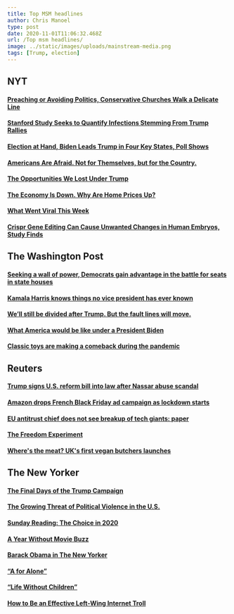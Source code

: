 ```yaml
---
title: Top MSM headlines
author: Chris Manoel
type: post
date: 2020-11-01T11:06:32.468Z
url: /Top msm headlines/
image: ../static/images/uploads/mainstream-media.png
tags: [Trump, election]
---
```

## NYT

#### [Preaching or Avoiding Politics, Conservative Churches Walk a Delicate Line](https://www.nytimes.com/2020/11/01/us/church-sermons-election-politics.html)

#### [Stanford Study Seeks to Quantify Infections Stemming From Trump Rallies](https://www.nytimes.com/2020/10/31/us/politics/stanford-study-infections-trump-rallies.html)

#### [Election at Hand, Biden Leads Trump in Four Key States, Poll Shows](https://www.nytimes.com/2020/11/01/us/politics/biden-trump-poll-florida-pennsylvania-wisconsin.html)

#### [Americans Are Afraid. Not for Themselves, but for the Country.](https://www.nytimes.com/2020/11/01/upshot/election-democracy-fear-americans.html)

#### [The Opportunities We Lost Under Trump](https://www.nytimes.com/2020/10/30/opinion/trump-republican-democratic-party.html)

#### [The Economy Is Down. Why Are Home Prices Up?](https://www.nytimes.com/2020/10/31/opinion/real-estate-home-prices-covid.html)

#### [What Went Viral This Week](https://www.nytimes.com/2020/10/30/technology/what-went-viral-this-week.html)

#### [Crispr Gene Editing Can Cause Unwanted Changes in Human Embryos, Study Finds](https://www.nytimes.com/2020/10/31/health/crispr-genetics-embryos.html)

## The Washington Post

#### [Seeking a wall of power, Democrats gain advantage in the battle for seats in state houses](https://www.washingtonpost.com/national/seeking-a-wall-of-power-democrats-gain-advantage-in-the-battle-for-seats-in-state-houses/2020/10/31/71df954e-1ad7-11eb-82db-60b15c874105_story.html)

#### [Kamala Harris knows things no vice president has ever known](https://www.washingtonpost.com/lifestyle/style/kamala-harris-woman-vp/2020/10/29/2764734c-188c-11eb-82db-60b15c874105_story.html)

#### [We’ll still be divided after Trump. But the fault lines will move.](https://www.washingtonpost.com/outlook/2020/10/30/polarization-books-trump-election/)

#### [What America would be like under a President Biden](https://www.washingtonpost.com/opinions/what-america-under-a-president-biden-would-look-like/2020/10/30/138aa35c-1ad8-11eb-aeec-b93bcc29a01b_story.html)

#### [Classic toys are making a comeback during the pandemic](https://www.washingtonpost.com/road-to-recovery/2020/10/29/holiday-toys-classics-2020/)

## Reuters

#### [Trump signs U.S. reform bill into law after Nassar abuse scandal](https://www.reuters.com/article/us-olympics-usopc-reforms/trump-signs-u-s-reform-bill-into-law-after-nassar-abuse-scandal-idUSKBN27G0VZ)

#### [Amazon drops French Black Friday ad campaign as lockdown starts](https://www.reuters.com/article/us-france-amazon/amazon-drops-french-black-friday-ad-campaign-as-lockdown-starts-idUSKBN27G0DZ)

#### [EU antitrust chief does not see breakup of tech giants: paper](https://www.reuters.com/article/us-eu-antitrust-tech/eu-antitrust-chief-does-not-see-breakup-of-tech-giants-paper-idUSKBN27H17C)

#### [The Freedom Experiment](https://www.reuters.com/investigates/special-report/usa-jails-release/)

#### [Where's the meat? UK's first vegan butchers launches](https://www.reuters.com/article/us-health-coronavirus-vegan-butcher/wheres-the-meat-uks-first-vegan-butchers-launches-idUSKBN27G09J)

## The New Yorker

#### [The Final Days of the Trump Campaign](https://www.newyorker.com/news/letter-from-trumps-washington/self-dealing-denialism-dishonesty-deflection-the-final-days-of-the-trump-campaign-have-it-all)

#### [The Growing Threat of Political Violence in the U.S.](https://www.newyorker.com/news/daily-comment/who-is-a-domestic-terrorist)

#### [Sunday Reading: The Choice in 2020](https://www.newyorker.com/books/double-take/sunday-reading-the-choice-in-2020)

#### [A Year Without Movie Buzz](https://www.newyorker.com/culture/the-front-row/a-year-without-movie-buzz)

#### [Barack Obama in The New Yorker](https://www.newyorker.com/books/double-take/barack-obama-in-the-new-yorker)

#### [“A for Alone”](https://www.newyorker.com/magazine/2020/11/02/a-for-alone)

#### [“Life Without Children”](https://www.newyorker.com/magazine/2020/10/19/life-without-children)

#### [How to Be an Effective Left-Wing Internet Troll](https://www.newyorker.com/humor/daily-shouts/how-to-be-an-effective-left-wing-internet-troll)